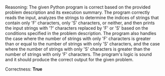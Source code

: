 Reasoning: 
The given Python program is correct based on the provided problem description and its execution summary. The program correctly reads the input, analyzes the strings to determine the indices of strings that contain only 'F' characters, only 'S' characters, or neither, and then prints the input strings with '?' characters replaced by 'F' or 'S' based on the conditions specified in the problem description. The program also handles the case where the number of strings with only 'F' characters is greater than or equal to the number of strings with only 'S' characters, and the case where the number of strings with only 'S' characters is greater than the number of strings with only 'F' characters. The program's logic is sound and it should produce the correct output for the given problem.

Correctness: **True**